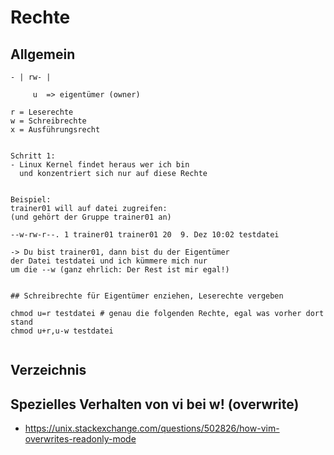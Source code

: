 # Rechte

## Allgemein 
```
- | rw- |

     u  => eigentümer (owner)

r = Leserechte 
w = Schreibrechte 
x = Ausführungsrecht 


Schritt 1:
- Linux Kernel findet heraus wer ich bin
  und konzentriert sich nur auf diese Rechte


Beispiel:
trainer01 will auf datei zugreifen:
(und gehört der Gruppe trainer01 an) 

--w-rw-r--. 1 trainer01 trainer01 20  9. Dez 10:02 testdatei

-> Du bist trainer01, dann bist du der Eigentümer
der Datei testdatei und ich kümmere mich nur 
um die --w (ganz ehrlich: Der Rest ist mir egal!) 


## Schreibrechte für Eigentümer enziehen, Leserechte vergeben 

chmod u=r testdatei # genau die folgenden Rechte, egal was vorher dort stand 
chmod u+r,u-w testdatei


```

## Verzeichnis 



## Spezielles Verhalten von vi bei w! (overwrite) 

  * https://unix.stackexchange.com/questions/502826/how-vim-overwrites-readonly-mode
